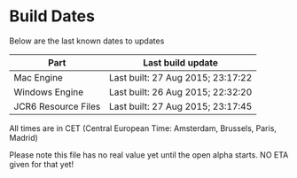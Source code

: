 # Build Dates

Below are the last known dates to updates

Part | Last build update
-----|-----
Mac Engine | Last built: 27 Aug 2015; 23:17:22
Windows Engine | Last built: 26 Aug 2015; 22:32:20
JCR6 Resource Files | Last built: 27 Aug 2015; 23:17:45
All times are in CET (Central European Time: Amsterdam, Brussels, Paris, Madrid)


Please note this file has no real value yet until the open alpha starts. NO ETA given for that yet!
